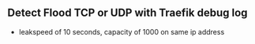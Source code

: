 ## Detect Flood TCP or UDP with Traefik debug log

- leakspeed of 10 seconds, capacity of 1000 on same ip address
